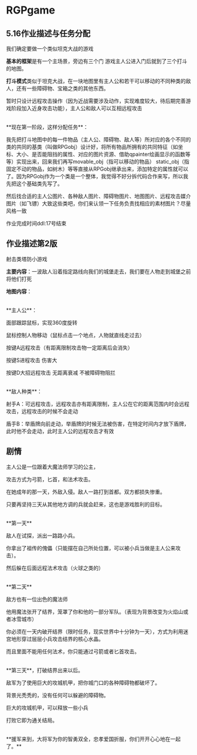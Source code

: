 # RGPgame

## 5.16作业描述与任务分配

我们确定要做一个类似坦克大战的游戏

**基本的框架**是有一个主场景，旁边有三个门 游戏主人公进入门后就到了三个打斗的地图。

**打斗模式**类似于坦克大战，在一块地图里有主人公和若干可以移动的不同种类的敌人，还有一些障碍物、宝箱之类的其他东西。

暂时只设计远程攻击操作（因为近战需要涉及动作，实现难度较大，待后期完善游戏阶段加入近身攻击功能），主人公和敌人可以互相远程攻击

<br />
**现在第一阶段，这样分配任务**：

我先把打斗地图中的每一件物品（主人公、障碍物、敌人等）所对应的各个不同的类的共同的基类（叫做RPGobj）设计好，将所有物品所拥有的共同特征（如坐标、大小、是否能阻挡的属性、对应的图片资源、借助qpainter绘画显示的函数等等）实现出来，回来我们再写movable_obj（指可以移动的物品） static_obj（指固定不动的物品，如树木）等等直接从RPGobj继承出来，添加特定的属性就可以了。因为RPGobj作为一个类是一个整体，我觉得不好分拆代码合作来写，所以我先把这个基础类先写了。

然后找合适的主人公图片、各种敌人图片、障碍物图片、地图图片、远程攻击媒介图片（如飞镖）大致这些类吧，你们来认领一下任务负责找相应的素材图片？尽量风格一致

作业完成时间ddl:17号结束

## 作业描述第2版

射击类塔防小游戏

**主要内容**：一波敌人沿着指定路线向我们的城堡走去，我们要在人物走到城堡之前将他们打死

**地图内容**：

<br />
**主人公**：

面部跟踪鼠标，实现360度旋转

鼠标控制人物移动（鼠标点击一个地点，人物就直线走过去）

按键A远程攻击（有距离限制攻击物一定距离后会消失）

按键S进程攻击 伤害大

按键D大招远程攻击 无距离衰减 不被障碍物阻拦

<br />
**敌人种类**：

射手A：可远程攻击，远程攻击亦有距离限制，主人公在它的距离范围内时会远程攻击，远程攻击的时候不会走动

盾手B：举盾牌向前走动，举盾牌的时候无法被伤害，在特定时间内才放下盾牌，此时他不会走动，此时主人公的远程攻击才有效

## 剧情

主人公是一位跟着大魔法师学习的公主，

攻击方式为弓箭，匕首，和法术攻击。

在她成年的那一天，外敌入侵。敌人一路打到首都。双方都损失惨重。

只要再坚持三天从其他地方调的兵就会赶来，这也是游戏胜利的目标。

<br />
**第一天**

敌人在试探，派出一路路小兵。

你拿出了祖传的傀儡（只能摆在自己所处位置，可以被小兵当做是主人公来攻击）。

然后躲在后面远程法术攻击（火球之类的）

<br />
**第二天**

敌方也有一位出色的魔法师

他用魔法张开了结界，笼罩了你和他的一部分军队。（表现为背景改变为火焰山或者冰雪城市）

你必须在一天内破开结界（限时任务，现实世界中十分钟为一天），方式为利用迷宫地形穿过层层小兵攻击结界的核心水晶。

而且里面不能用任何法术，你只能通过弓箭或者匕首攻击。

<br />
**第三天**，打破结界出来以后。

敌军为了使用巨大的攻城机甲，把你城门口的各种障碍物都破坏了。

背景光秃秃的，没有任何可以躲避的障碍物。

巨大的攻城机甲，可以释放一些小兵

打败它即为通关结局。

<br />
**援军来到，大将军为你的智勇双全，忠孝爱国折服，你们开开心心地在一起了。**
